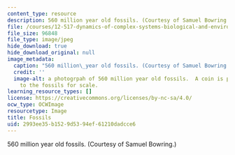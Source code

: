 ```yaml
---
content_type: resource
description: 560 million year old fossils. (Courtesy of Samuel Bowring.)
file: /courses/12-517-dynamics-of-complex-systems-biological-and-environmental-coevolution-preceding-the-cambrian-explosion-spring-2005/2993ee35b1529d5394ef61210dadcce6_12-517s05.jpg
file_size: 96848
file_type: image/jpeg
hide_download: true
hide_download_original: null
image_metadata:
  caption: "560 million\_year old fossils. (Courtesy of Samuel Bowring.)"
  credit: ''
  image-alt: a photogrpah of 560 million year old fossils.  A coin is placed next
    to the fossils for scale.
learning_resource_types: []
license: https://creativecommons.org/licenses/by-nc-sa/4.0/
ocw_type: OCWImage
resourcetype: Image
title: Fossils
uid: 2993ee35-b152-9d53-94ef-61210dadcce6
---
```

560 million year old fossils. (Courtesy of Samuel Bowring.)